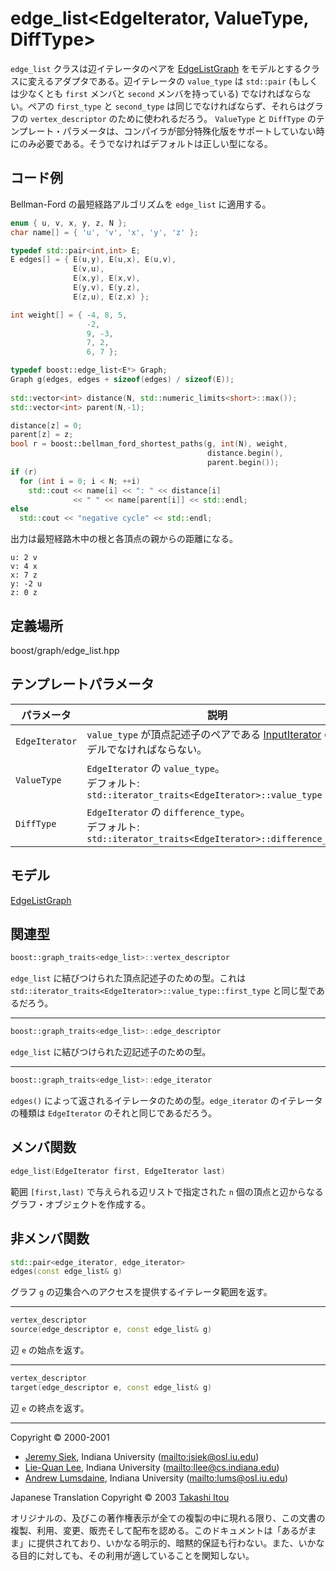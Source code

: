 # edge_list<EdgeIterator, ValueType, DiffType>
`edge_list` クラスは辺イテレータのペアを [EdgeListGraph](EdgeListGraph.md) をモデルとするクラスに変えるアダプタである。辺イテレータの `value_type` は `std::pair` (もしくは少なくとも `first` メンバと `second` メンバを持っている) でなければならない。ペアの `first_type` と `second_type` は同じでなければならず、それらはグラフの `vertex_descriptor` のために使われるだろう。 `ValueType` と `DiffType` のテンプレート・パラメータは、コンパイラが部分特殊化版をサポートしていない時にのみ必要である。そうでなければデフォルトは正しい型になる。


## コード例
Bellman-Ford の最短経路アルゴリズムを `edge_list` に適用する。

```cpp
enum { u, v, x, y, z, N };
char name[] = { 'u', 'v', 'x', 'y', 'z' };

typedef std::pair<int,int> E;
E edges[] = { E(u,y), E(u,x), E(u,v),
              E(v,u),
              E(x,y), E(x,v),
              E(y,v), E(y,z),
              E(z,u), E(z,x) };

int weight[] = { -4, 8, 5,
                 -2,
                 9, -3,
                 7, 2,
                 6, 7 };

typedef boost::edge_list<E*> Graph;
Graph g(edges, edges + sizeof(edges) / sizeof(E));
  
std::vector<int> distance(N, std::numeric_limits<short>::max());
std::vector<int> parent(N,-1);

distance[z] = 0;
parent[z] = z;
bool r = boost::bellman_ford_shortest_paths(g, int(N), weight,
                                            distance.begin(),
                                            parent.begin());
if (r)  
  for (int i = 0; i < N; ++i)
    std::cout << name[i] << ": " << distance[i]
              << " " << name[parent[i]] << std::endl;
else
  std::cout << "negative cycle" << std::endl;
```

出力は最短経路木中の根と各頂点の親からの距離になる。

```
u: 2 v
v: 4 x
x: 7 z
y: -2 u
z: 0 z
```


## 定義場所
boost/graph/edge_list.hpp


## テンプレートパラメータ

| パラメータ | 説明 |
|------------|------|
| `EdgeIterator` | `value_type` が頂点記述子のペアである [InputIterator](http://www.sgi.com/tech/stl/InputIterator.html) のモデルでなければならない。 |
| `ValueType`    | `EdgeIterator` の `value_type`。<br/> デフォルト: `std::iterator_traits<EdgeIterator>::value_type` |
| `DiffType`     | `EdgeIterator` の `difference_type`。<br/> デフォルト: `std::iterator_traits<EdgeIterator>::difference_type` |


## モデル
[EdgeListGraph](EdgeListGraph.md)


## 関連型

```cpp
boost::graph_traits<edge_list>::vertex_descriptor 
```

`edge_list` に結びつけられた頂点記述子のための型。これは `std::iterator_traits<EdgeIterator>::value_type::first_type` と同じ型であるだろう。


***
```cpp
boost::graph_traits<edge_list>::edge_descriptor
```

`edge_list` に結びつけられた辺記述子のための型。


***
```cpp
boost::graph_traits<edge_list>::edge_iterator
```

`edges()` によって返されるイテレータのための型。`edge_iterator` のイテレータの種類は `EdgeIterator` のそれと同じであるだろう。


## メンバ関数
```cpp
edge_list(EdgeIterator first, EdgeIterator last) 
```

範囲 `[first,last)` で与えられる辺リストで指定された `n` 個の頂点と辺からなるグラフ・オブジェクトを作成する。


## 非メンバ関数
```cpp
std::pair<edge_iterator, edge_iterator>
edges(const edge_list& g)
```

グラフ `g` の辺集合へのアクセスを提供するイテレータ範囲を返す。


***
```cpp
vertex_descriptor
source(edge_descriptor e, const edge_list& g)
```

辺 `e` の始点を返す。


***
```cpp
vertex_descriptor
target(edge_descriptor e, const edge_list& g)
```

辺 `e` の終点を返す。


***
Copyright © 2000-2001

- [Jeremy Siek](http://www.boost.org/doc/libs/1_31_0/people/jeremy_siek.htm), Indiana University (<mailto:jsiek@osl.iu.edu>)
- [Lie-Quan Lee](http://www.boost.org/doc/libs/1_31_0/people/liequan_lee.htm), Indiana University (<mailto:llee@cs.indiana.edu>)
- [Andrew Lumsdaine](http://www.osl.iu.edu/~lums), Indiana University (<mailto:lums@osl.iu.edu>)

Japanese Translation Copyright © 2003 [Takashi Itou](mailto:takashi-it@po6.nsk.ne.jp)

オリジナルの、及びこの著作権表示が全ての複製の中に現れる限り、この文書の複製、利用、変更、販売そして配布を認める。このドキュメントは「あるがまま」に提供されており、いかなる明示的、暗黙的保証も行わない。また、いかなる目的に対しても、その利用が適していることを関知しない。

